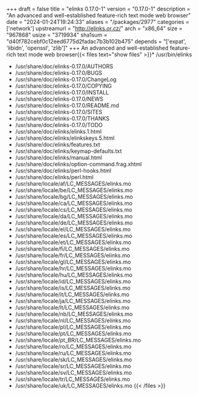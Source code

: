 +++
draft = false
title = "elinks 0.17.0-1"
version = "0.17.0-1"
description = "An advanced and well-established feature-rich text mode web browser"
date = "2024-01-24T19:24:33"
aliases = "/packages/2977"
categories = ['network']
upstreamurl = "http://elinks.or.cz/"
arch = "x86_64"
size = "967868"
usize = "3719934"
sha1sum = "d40f782cebf0c12eed6775d2fadac7b3b102b475"
depends = "['expat', 'libidn', 'openssl', 'zlib']"
+++
An advanced and well-established feature-rich text mode web browser{{< files text="show files" >}}* /usr/bin/elinks
* /usr/share/doc/elinks-0.17.0/AUTHORS
* /usr/share/doc/elinks-0.17.0/BUGS
* /usr/share/doc/elinks-0.17.0/ChangeLog
* /usr/share/doc/elinks-0.17.0/COPYING
* /usr/share/doc/elinks-0.17.0/INSTALL
* /usr/share/doc/elinks-0.17.0/NEWS
* /usr/share/doc/elinks-0.17.0/README.md
* /usr/share/doc/elinks-0.17.0/SITES
* /usr/share/doc/elinks-0.17.0/THANKS
* /usr/share/doc/elinks-0.17.0/TODO
* /usr/share/doc/elinks/elinks.1.html
* /usr/share/doc/elinks/elinkskeys.5.html
* /usr/share/doc/elinks/features.txt
* /usr/share/doc/elinks/keymap-defaults.txt
* /usr/share/doc/elinks/manual.html
* /usr/share/doc/elinks/option-command.frag.xhtml
* /usr/share/doc/elinks/perl-hooks.html
* /usr/share/doc/elinks/perl.html
* /usr/share/locale/af/LC_MESSAGES/elinks.mo
* /usr/share/locale/be/LC_MESSAGES/elinks.mo
* /usr/share/locale/bg/LC_MESSAGES/elinks.mo
* /usr/share/locale/ca/LC_MESSAGES/elinks.mo
* /usr/share/locale/cs/LC_MESSAGES/elinks.mo
* /usr/share/locale/da/LC_MESSAGES/elinks.mo
* /usr/share/locale/de/LC_MESSAGES/elinks.mo
* /usr/share/locale/el/LC_MESSAGES/elinks.mo
* /usr/share/locale/es/LC_MESSAGES/elinks.mo
* /usr/share/locale/et/LC_MESSAGES/elinks.mo
* /usr/share/locale/fi/LC_MESSAGES/elinks.mo
* /usr/share/locale/fr/LC_MESSAGES/elinks.mo
* /usr/share/locale/gl/LC_MESSAGES/elinks.mo
* /usr/share/locale/hr/LC_MESSAGES/elinks.mo
* /usr/share/locale/hu/LC_MESSAGES/elinks.mo
* /usr/share/locale/id/LC_MESSAGES/elinks.mo
* /usr/share/locale/is/LC_MESSAGES/elinks.mo
* /usr/share/locale/it/LC_MESSAGES/elinks.mo
* /usr/share/locale/ja/LC_MESSAGES/elinks.mo
* /usr/share/locale/lt/LC_MESSAGES/elinks.mo
* /usr/share/locale/nb/LC_MESSAGES/elinks.mo
* /usr/share/locale/nl/LC_MESSAGES/elinks.mo
* /usr/share/locale/pl/LC_MESSAGES/elinks.mo
* /usr/share/locale/pt/LC_MESSAGES/elinks.mo
* /usr/share/locale/pt_BR/LC_MESSAGES/elinks.mo
* /usr/share/locale/ro/LC_MESSAGES/elinks.mo
* /usr/share/locale/ru/LC_MESSAGES/elinks.mo
* /usr/share/locale/sk/LC_MESSAGES/elinks.mo
* /usr/share/locale/sr/LC_MESSAGES/elinks.mo
* /usr/share/locale/sv/LC_MESSAGES/elinks.mo
* /usr/share/locale/tr/LC_MESSAGES/elinks.mo
* /usr/share/locale/uk/LC_MESSAGES/elinks.mo
{{< /files >}}